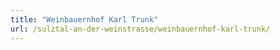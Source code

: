 ```yaml
---
title: "Weinbauernhof Karl Trunk"
url: /sulztal-an-der-weinstrasse/weinbauernhof-karl-trunk/
---
```

